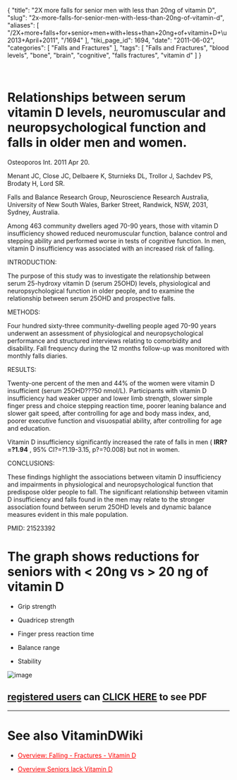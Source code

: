 {
    "title": "2X more falls for senior men with less than 20ng of vitamin D",
    "slug": "2x-more-falls-for-senior-men-with-less-than-20ng-of-vitamin-d",
    "aliases": [
        "/2X+more+falls+for+senior+men+with+less+than+20ng+of+vitamin+D+\u2013+April+2011",
        "/1694"
    ],
    "tiki_page_id": 1694,
    "date": "2011-06-02",
    "categories": [
        "Falls and Fractures"
    ],
    "tags": [
        "Falls and Fractures",
        "blood levels",
        "bone",
        "brain",
        "cognitive",
        "falls fractures",
        "vitamin d"
    ]
}


&nbsp;

# Relationships between serum vitamin D levels, neuromuscular and neuropsychological function and falls in older men and women.

Osteoporos Int. 2011 Apr 20.

Menant JC, Close JC, Delbaere K, Sturnieks DL, Trollor J, Sachdev PS, Brodaty H, Lord SR.

Falls and Balance Research Group, Neuroscience Research Australia, University of New South Wales, Barker Street, Randwick, NSW, 2031, Sydney, Australia.

Among 463 community dwellers aged 70-90 years, those with vitamin D insufficiency showed reduced neuromuscular function, balance control and stepping ability and performed worse in tests of cognitive function. In men, vitamin D insufficiency was associated with an increased risk of falling.

INTRODUCTION:

The purpose of this study was to investigate the relationship between serum 25-hydroxy vitamin D (serum 25OHD) levels, physiological and neuropsychological function in older people, and to examine the relationship between serum 25OHD and prospective falls.

METHODS:

Four hundred sixty-three community-dwelling people aged 70-90 years underwent an assessment of physiological and neuropsychological performance and structured interviews relating to comorbidity and disability. Fall frequency during the 12 months follow-up was monitored with monthly falls diaries.

RESULTS:

Twenty-one percent of the men and 44% of the women were vitamin D insufficient (serum 25OHD???50 nmol/L). Participants with vitamin D insufficiency had weaker upper and lower limb strength, slower simple finger press and choice stepping reaction time, poorer leaning balance and slower gait speed, after controlling for age and body mass index, and, poorer executive function and visuospatial ability, after controlling for age and education. 

Vitamin D insufficiency significantly increased the rate of falls in men ( **IRR?=?1.94** , 95% CI?=?1.19-3.15, p?=?0.008) but not in women.

CONCLUSIONS:

These findings highlight the associations between vitamin D insufficiency and impairments in physiological and neuropsychological function that predispose older people to fall. The significant relationship between vitamin D insufficiency and falls found in the men may relate to the stronger association found between serum 25OHD levels and dynamic balance measures evident in this male population.

PMID:    21523392

# The graph shows reductions for seniors with < 20ng vs > 20 ng of vitamin D

* Grip strength

* Quadricep strength

* Finger press reaction time

* Balance range

* Stability

<img src="https://d1bk1kqxc0sym.cloudfront.net/attachments/jpeg/falls-etc-with-less-than-20-ng.jpg" alt="image">

## [registered users](https://www.VitaminDWiki.com/tiki-register.php) can [CLICK HERE](https://www.VitaminDWiki.com/tiki-download_file.php?fileId=1889) to see PDF

- - - - - 

# See also VitaminDWiki

* <a href="/posts/overview-falling-fractures-vitamin-d" style="color: red; text-decoration: underline;" title="This link has an unknown page_id: 1260">Overview: Falling - Fractures - Vitamin D</a>

* <a href="/posts/overview-seniors-lack-vitamin-d" style="color: red; text-decoration: underline;" title="This link has an unknown page_id: 28">Overview Seniors lack Vitamin D</a>
